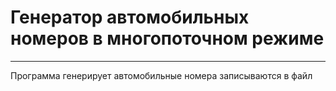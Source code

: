 # Генератор автомобильных номеров в многопоточном режиме
___
Программа генерирует автомобильные номера записываются в файл
